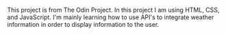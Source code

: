 This project is from The Odin Project. In this project I am using HTML, CSS, and JavaScript. I'm mainly learning how to use API's to integrate weather information in order to display information to the user.

